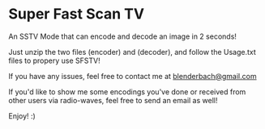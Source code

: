 # Super Fast Scan TV
An SSTV Mode that can encode and decode an image in 2 seconds!

Just unzip the two files (encoder) and (decoder), and follow the Usage.txt files to propery use SFSTV!

If you have any issues, feel free to contact me at blenderbach@gmail.com

If you'd like to show me some encodings you've done or received from other users via radio-waves, feel free to send an email as well! 

Enjoy!
:)
